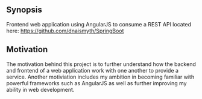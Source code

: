 
## Synopsis

Frontend web application using AngularJS to consume a REST API located here:
https://github.com/dnaismyth/SpringBoot

## Motivation

The motivation behind this project is to further understand how the backend and frontend of a web application work with one another to provide a service.  Another motiviation includes my ambition in becoming familiar with powerful frameworks such as AngularJS as well as further improving my ability in web development.

